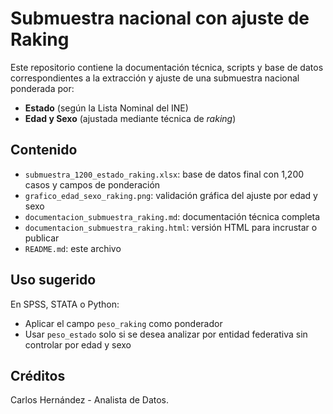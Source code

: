 
# Submuestra nacional con ajuste de Raking

Este repositorio contiene la documentación técnica, scripts y base de datos correspondientes a la extracción y ajuste de una submuestra nacional ponderada por:

- **Estado** (según la Lista Nominal del INE)
- **Edad y Sexo** (ajustada mediante técnica de *raking*)

## Contenido

- `submuestra_1200_estado_raking.xlsx`: base de datos final con 1,200 casos y campos de ponderación
- `grafico_edad_sexo_raking.png`: validación gráfica del ajuste por edad y sexo
- `documentacion_submuestra_raking.md`: documentación técnica completa
- `documentacion_submuestra_raking.html`: versión HTML para incrustar o publicar
- `README.md`: este archivo

## Uso sugerido

En SPSS, STATA o Python:
- Aplicar el campo `peso_raking` como ponderador
- Usar `peso_estado` solo si se desea analizar por entidad federativa sin controlar por edad y sexo

## Créditos

Carlos Hernández - Analista de Datos.
